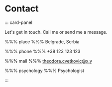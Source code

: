 # Contact

::: card-panel

Let's get in touch. Call me or send me a message.

%%% place %%% Belgrade, Serbia

%%% phone %%% +38 123 123 123

%%% mail %%% theodora.cvetkovic@x.y

%%% psychology %%% Psychologist

:::